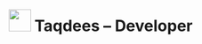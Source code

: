 <h1 align="center">
  <img src="https://cdn.jsdelivr.net/gh/devicons/devicon/icons/github/github-original.svg" width="40" />
  Taqdees – Developer
</h1>
